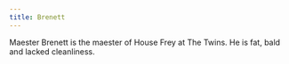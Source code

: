 ```yaml
---
title: Brenett
---
```


Maester Brenett is the maester of House Frey at The Twins. He is fat, bald and lacked cleanliness.


